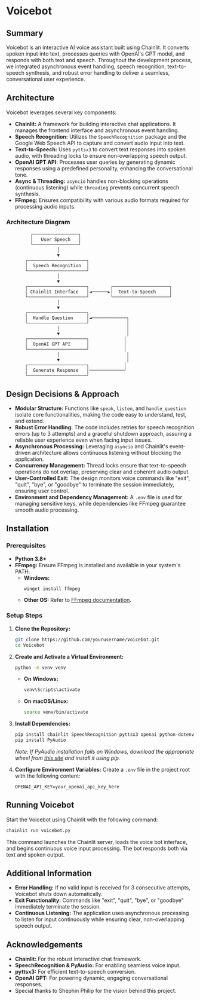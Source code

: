 # Voicebot

## Summary

Voicebot is an interactive AI voice assistant built using Chainlit. It converts spoken input into text, processes queries with OpenAI's GPT model, and responds with both text and speech. Throughout the development process, we integrated asynchronous event handling, speech recognition, text-to-speech synthesis, and robust error handling to deliver a seamless, conversational user experience.

## Architecture

Voicebot leverages several key components:

- **Chainlit:** A framework for building interactive chat applications. It manages the frontend interface and asynchronous event handling.
- **Speech Recognition:** Utilizes the `SpeechRecognition` package and the Google Web Speech API to capture and convert audio input into text.
- **Text-to-Speech:** Uses `pyttsx3` to convert text responses into spoken audio, with threading locks to ensure non-overlapping speech output.
- **OpenAI GPT API:** Processes user queries by generating dynamic responses using a predefined personality, enhancing the conversational tone.
- **Async & Threading:** `asyncio` handles non-blocking operations (continuous listening) while `threading` prevents concurrent speech synthesis.
- **FFmpeg:** Ensures compatibility with various audio formats required for processing audio inputs.

### Architecture Diagram

```
         ┌─────────────────┐
         │   User Speech   │
         └─────────────────┘
                   │
                   ▼
       ┌──────────────────────┐
       │  Speech Recognition  │
       └──────────────────────┘
                   │
                   ▼
       ┌──────────────────────┐        ┌─────────────────────┐
       │ Chainlit Interface   │◄──────►│  Text-to-Speech     │
       └──────────────────────┘        └─────────────────────┘
                   │
                   ▼
       ┌──────────────────────┐
       │  Handle Question     │◄─────────────┐
       └──────────────────────┘              │
                   │                         │
                   ▼                         │
       ┌──────────────────────┐             │
       │  OpenAI GPT API      │             │
       └──────────────────────┘             │
                   │                         │
                   ▼                         │
       ┌──────────────────────┐             │
       │  Generate Response   │─────────────┘
       └──────────────────────┘
```

## Design Decisions & Approach

- **Modular Structure:** Functions like `speak`, `listen`, and `handle_question` isolate core functionalities, making the code easy to understand, test, and extend.
- **Robust Error Handling:** The code includes retries for speech recognition errors (up to 3 attempts) and a graceful shutdown approach, assuring a reliable user experience even when facing input issues.
- **Asynchronous Processing:** Leveraging `asyncio` and Chainlit's event-driven architecture allows continuous listening without blocking the application.
- **Concurrency Management:** Thread locks ensure that text-to-speech operations do not overlap, preserving clear and coherent audio output.
- **User-Controlled Exit:** The design monitors voice commands like "exit", "quit", "bye", or "goodbye" to terminate the session immediately, ensuring user control.
- **Environment and Dependency Management:** A `.env` file is used for managing sensitive keys, while dependencies like FFmpeg guarantee smooth audio processing.

## Installation

### Prerequisites
- **Python 3.8+**
- **FFmpeg:** Ensure FFmpeg is installed and available in your system's PATH.
  - **Windows:**
    ```bash
    winget install ffmpeg
    ```
  - **Other OS:** Refer to [FFmpeg documentation](https://ffmpeg.org/download.html).

### Setup Steps

1. **Clone the Repository:**
   ```bash
   git clone https://github.com/yourusername/Voicebot.git
   cd Voicebot
   ```

2. **Create and Activate a Virtual Environment:**
   ```bash
   python -m venv venv
   ```
   - **On Windows:**
     ```bash
     venv\Scripts\activate
     ```
   - **On macOS/Linux:**
     ```bash
     source venv/bin/activate
     ```

3. **Install Dependencies:**
   ```bash
   pip install chainlit SpeechRecognition pyttsx3 openai python-dotenv
   pip install PyAudio
   ```
   *Note: If PyAudio installation fails on Windows, download the appropriate wheel from [this site](https://www.lfd.uci.edu/~gohlke/pythonlibs/#pyaudio) and install it using pip.*

4. **Configure Environment Variables:**
   Create a `.env` file in the project root with the following content:
   ```
   OPENAI_API_KEY=your_openai_api_key_here
   ```

## Running Voicebot

Start the Voicebot using Chainlit with the following command:

```bash
chainlit run voicebot.py
```

This command launches the Chainlit server, loads the voice bot interface, and begins continuous voice input processing. The bot responds both via text and spoken output.

## Additional Information

- **Error Handling:** If no valid input is received for 3 consecutive attempts, Voicebot shuts down automatically.
- **Exit Functionality:** Commands like "exit", "quit", "bye", or "goodbye" immediately terminate the session.
- **Continuous Listening:** The application uses asynchronous processing to listen for input continuously while ensuring clear, non-overlapping speech output.

## Acknowledgements

- **Chainlit:** For the robust interactive chat framework.
- **SpeechRecognition & PyAudio:** For enabling seamless voice input.
- **pyttsx3:** For efficient text-to-speech conversion.
- **OpenAI GPT:** For powering dynamic, engaging conversational responses.
- Special thanks to Shephin Philip for the vision behind this project.
